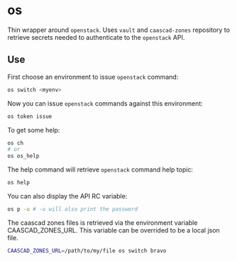 # os

Thin wrapper around `openstack`. Uses `vault` and `caascad-zones` repository to retrieve secrets needed to
authenticate to the `openstack` API.

## Use

First choose an environment to issue `openstack` command:

```sh
os switch <myenv>
```

Now you can issue `openstack` commands against this environment:

```sh
os token issue
```

To get some help:

```sh
os ch
# or
os os_help
```

The help command will retrieve `openstack` command help topic:

```sh
os help
```

You can also display the API RC variable:

```sh
os p -u # -u will also print the password
```

The caascad zones files is retrieved via the environment variable CAASCAD_ZONES_URL.
This variable can be overrided to be a local json file.

```sh
CAASCAD_ZONES_URL=/path/to/my/file os switch bravo
```
